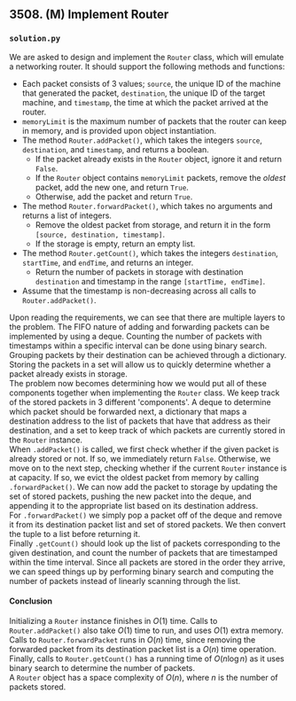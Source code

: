 ## 3508. (M) Implement Router

### `solution.py`
We are asked to design and implement the `Router` class, which will emulate a networking router. It should support the following methods and functions:  
- Each packet consists of 3 values; `source`, the unique ID of the machine that generated the packet, `destination`, the unique ID of the target machine, and `timestamp`, the time at which the packet arrived at the router.
- `memoryLimit` is the maximum number of packets that the router can keep in memory, and is provided upon object instantiation.
- The method `Router.addPacket()`, which takes the integers `source`, `destination`, and `timestamp`, and returns a boolean.
  - If the packet already exists in the `Router` object, ignore it and return `False`.
  - If the `Router` object contains `memoryLimit` packets, remove the *oldest* packet, add the new one, and return `True`.
  - Otherwise, add the packet and return `True`.
- The method `Router.forwardPacket()`, which takes no arguments and returns a list of integers.
  - Remove the oldest packet from storage, and return it in the form `[source, destination, timestamp]`.
  - If the storage is empty, return an empty list.
- The method `Router.getCount()`, which takes the integers `destination`, `startTime`, and `endTime`, and returns an integer.
  - Return the number of packets in storage with destination `destination` and timestamp in the range `[startTime, endTime]`.
- Assume that the timestamp is non-decreasing across all calls to `Router.addPacket()`.

Upon reading the requirements, we can see that there are multiple layers to the problem. The FIFO nature of adding and forwarding packets can be implemented by using a deque. Counting the number of packets with timestamps within a specific interval can be done using binary search. Grouping packets by their destination can be achieved through a dictionary. Storing the packets in a set will allow us to quickly determine whether a packet already exists in storage.  
The problem now becomes determining how we would put all of these components together when implementing the `Router` class. We keep track of the stored packets in 3 different 'components'. A deque to determine which packet should be forwarded next, a dictionary that maps a destination address to the list of packets that have that address as their destination, and a set to keep track of which packets are currently stored in the `Router` instance.  
When `.addPacket()` is called, we first check whether if the given packet is already stored or not. If so, we immediately return `False`. Otherwise, we move on to the next step, checking whether if the current `Router` instance is at capacity. If so, we evict the oldest packet from memory by calling `.forwardPacket()`. We can now add the packet to storage by updating the set of stored packets, pushing the new packet into the deque, and appending it to the appropriate list based on its destination address.  
For `.forwardPacket()` we simply pop a packet off of the deque and remove it from its destination packet list and set of stored packets. We then convert the tuple to a list before returning it.  
Finally `.getCount()` should look up the list of packets corresponding to the given destination, and count the number of packets that are timestamped within the time interval. Since all packets are stored in the order they arrive, we can speed things up by performing binary search and computing the number of packets instead of linearly scanning through the list.  

#### Conclusion
Initializing a `Router` instance finishes in $O(1)$ time. Calls to `Router.addPacket()` also take $O(1)$ time to run, and uses $O(1)$ extra memory. Calls to `Router.forwardPacket` runs in $O(n)$ time, since removing the forwarded packet from its destination packet list is a $O(n)$ time operation. Finally, calls to `Router.getCount()` has a running time of $O(n\log n)$ as it uses binary search to determine the number of packets.  
A `Router` object has a space complexity of $O(n)$, where $n$ is the number of packets stored.  
  

